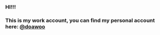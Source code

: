 ### HI!!!

### This is my work account, you can find my personal account here: [@doawoo](https://github.com/doawoo)
